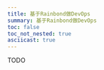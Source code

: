 ```yaml
---
title: 基于Rainbond做DevOps
summary: 基于Rainbond做DevOps
toc: false
toc_not_nested: true
asciicast: true
---
```


<div id="toc"></div>

TODO